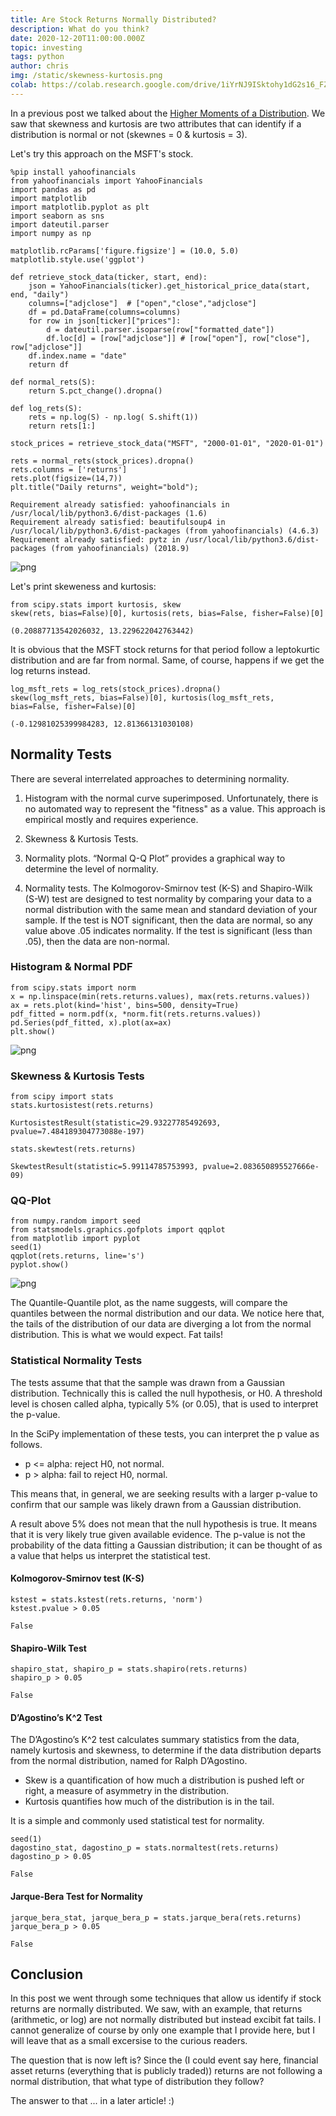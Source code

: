 ```yaml
---
title: Are Stock Returns Normally Distributed?
description: What do you think?
date: 2020-12-20T11:00:00.000Z
topic: investing
tags: python
author: chris
img: /static/skewness-kurtosis.png
colab: https://colab.research.google.com/drive/1iYrNJ9ISktohy1dG2s16_FZKakB8FLU5?usp=sharing
---
```


In a previous post we talked about the [Higher Moments of a Distribution](). We saw that skewness and kurtosis are two attributes that can identify if a distribution is normal or not (skewnes = 0 & kurtosis = 3).

Let's try this approach on the MSFT's stock.


```
%pip install yahoofinancials
from yahoofinancials import YahooFinancials
import pandas as pd
import matplotlib
import matplotlib.pyplot as plt
import seaborn as sns
import dateutil.parser
import numpy as np

matplotlib.rcParams['figure.figsize'] = (10.0, 5.0)
matplotlib.style.use('ggplot')

def retrieve_stock_data(ticker, start, end):
    json = YahooFinancials(ticker).get_historical_price_data(start, end, "daily")
    columns=["adjclose"]  # ["open","close","adjclose"]
    df = pd.DataFrame(columns=columns)
    for row in json[ticker]["prices"]:
        d = dateutil.parser.isoparse(row["formatted_date"])
        df.loc[d] = [row["adjclose"]] # [row["open"], row["close"], row["adjclose"]]
    df.index.name = "date"
    return df

def normal_rets(S):
    return S.pct_change().dropna()

def log_rets(S):
    rets = np.log(S) - np.log( S.shift(1))
    return rets[1:]

stock_prices = retrieve_stock_data("MSFT", "2000-01-01", "2020-01-01")

rets = normal_rets(stock_prices).dropna()
rets.columns = ['returns']
rets.plot(figsize=(14,7))
plt.title("Daily returns", weight="bold");
```

    Requirement already satisfied: yahoofinancials in /usr/local/lib/python3.6/dist-packages (1.6)
    Requirement already satisfied: beautifulsoup4 in /usr/local/lib/python3.6/dist-packages (from yahoofinancials) (4.6.3)
    Requirement already satisfied: pytz in /usr/local/lib/python3.6/dist-packages (from yahoofinancials) (2018.9)
  
![png](are-stock-returns-normally-distributed/are-stock-returns-normally-distributed-1-1.png)

Let's print skeweness and kurtosis:

```
from scipy.stats import kurtosis, skew
skew(rets, bias=False)[0], kurtosis(rets, bias=False, fisher=False)[0]
```

    (0.20887713542026032, 13.229622042763442)

It is obvious that the MSFT stock returns for that period follow a leptokurtic distribution and are far from normal. Same, of course, happens if we get the log returns instead.

```
log_msft_rets = log_rets(stock_prices).dropna()
skew(log_msft_rets, bias=False)[0], kurtosis(log_msft_rets, bias=False, fisher=False)[0]
```

    (-0.12981025399984283, 12.81366131030108)

## Normality Tests

There are several interrelated approaches to determining normality.

1. Histogram with the normal curve superimposed. Unfortunately, there is no automated way to represent the "fitness" as a value. This approach is empirical mostly and requires experience.

2. Skewness & Kurtosis Tests.

3. Normality plots. “Normal Q-Q Plot” provides a graphical way to determine the level of normality.

4. Normality tests. The Kolmogorov-Smirnov test (K-S) and Shapiro-Wilk (S-W) test are designed to test normality by comparing your data to a normal distribution with the same mean and standard deviation of your sample. If the test is NOT significant, then the data are normal, so any value above .05 indicates normality. If the test is significant (less than .05), then the data are non-normal.

### Histogram & Normal PDF

```
from scipy.stats import norm
x = np.linspace(min(rets.returns.values), max(rets.returns.values))
ax = rets.plot(kind='hist', bins=500, density=True)
pdf_fitted = norm.pdf(x, *norm.fit(rets.returns.values))
pd.Series(pdf_fitted, x).plot(ax=ax)
plt.show()
```
    
![png](are-stock-returns-normally-distributed/are-stock-returns-normally-distributed-8-0.png)

### Skewness & Kurtosis Tests

```
from scipy import stats
stats.kurtosistest(rets.returns)
```

    KurtosistestResult(statistic=29.93227785492693, pvalue=7.484189304773088e-197)

```
stats.skewtest(rets.returns)
```

    SkewtestResult(statistic=5.99114785753993, pvalue=2.083650895527666e-09)

### QQ-Plot

```
from numpy.random import seed
from statsmodels.graphics.gofplots import qqplot
from matplotlib import pyplot
seed(1)
qqplot(rets.returns, line='s')
pyplot.show()
```
    
![png](are-stock-returns-normally-distributed/are-stock-returns-normally-distributed-13-0.png)
    

The Quantile-Quantile plot, as the name suggests, will compare the quantiles between the normal distribution and our data. We notice here that, the tails of the distribution of our data are diverging a lot from the normal distribution. This is what we would expect. Fat tails!

### Statistical Normality Tests

The tests assume that that the sample was drawn from a Gaussian distribution. Technically this is called the null hypothesis, or H0. A threshold level is chosen called alpha, typically 5% (or 0.05), that is used to interpret the p-value.

In the SciPy implementation of these tests, you can interpret the p value as follows.

* p <= alpha: reject H0, not normal.
* p > alpha: fail to reject H0, normal.

This means that, in general, we are seeking results with a larger p-value to confirm that our sample was likely drawn from a Gaussian distribution.

A result above 5% does not mean that the null hypothesis is true. It means that it is very likely true given available evidence. The p-value is not the probability of the data fitting a Gaussian distribution; it can be thought of as a value that helps us interpret the statistical test.

#### Kolmogorov-Smirnov test (K-S)


```
kstest = stats.kstest(rets.returns, 'norm')
kstest.pvalue > 0.05
```

    False

#### Shapiro-Wilk Test

```
shapiro_stat, shapiro_p = stats.shapiro(rets.returns)
shapiro_p > 0.05
```

    False


#### D’Agostino’s K^2 Test

The D’Agostino’s K^2 test calculates summary statistics from the data, namely kurtosis and skewness, to determine if the data distribution departs from the normal distribution, named for Ralph D’Agostino.

* Skew is a quantification of how much a distribution is pushed left or right, a measure of asymmetry in the distribution.
* Kurtosis quantifies how much of the distribution is in the tail.

It is a simple and commonly used statistical test for normality.

```
seed(1)
dagostino_stat, dagostino_p = stats.normaltest(rets.returns)
dagostino_p > 0.05
```

    False

#### Jarque-Bera Test for Normality

```
jarque_bera_stat, jarque_bera_p = stats.jarque_bera(rets.returns)
jarque_bera_p > 0.05
```

    False

## Conclusion

In this post we went through some techniques that allow us identify if stock returns are normally distributed. We saw, with an example, that returns (arithmetic, or log) are not normally distributed but instead excibit fat tails. I cannot generalize of course by only one example that I provide here, but I will leave that as a small excersise to the curious readers.

The question that is now left is? Since the (I could event say here, financial asset returns (everything that is publicly traded)) returns are not following a normal distribution, that what type of distribution they follow?

The answer to that ... in a later article! :)
